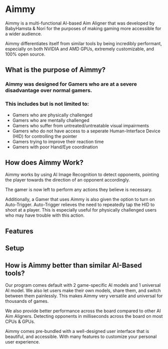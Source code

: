 
# Aimmy
Aimmy is a multi-functional AI-based Aim Aligner that was developed by BabyHamsta & Nori for the purposes of making gaming more accessible for a wider audience.

Aimmy differentiates itself from similar tools by being incredibly performant, especially on both NVIDIA and AMD GPUs, extremely customizable, and 100% open source.

## What is the purpose of Aimmy?
### Aimmy was designed for Gamers who are at a severe disadvantage over normal gamers.
### This includes but is not limited to:
- Gamers who are physically challenged
- Gamers who are mentally challenged
- Gamers who suffer from untreated/untreatable visual impairments
- Gamers who do not have access to a seperate Human-Interface Device (HID) for controlling the pointer
- Gamers trying to improve their reaction time
- Gamers with poor Hand/Eye coordination

## How does Aimmy Work?
Aimmy works by using AI Image Recognition to detect opponents, pointing the player towards the direction of an opponent accordingly. 

The gamer is now left to perform any actions they believe is necessary.

Additionally, a Gamer that uses Aimmy is also given the option to turn on Auto-Trigger. Auto-Trigger relieves the need to repeatedly tap the HID to shoot at a player. This is especially useful for physically challenged users who may have trouble with this action.

## Features

## Setup

## How is Aimmy better than similar AI-Based tools?
Our program comes default with 2 game-specific AI models and 1 universal AI model. We also let users make their own models, share them, and switch between them painlessly. This makes Aimmy very versatile and universal for thousands of games.

We also provide better performance across the board compared to other AI Aim Aligners. Detecting opponents in milliseconds across the board on most CPUs & GPUs.

Aimmy comes pre-bundled with a well-designed user interface that is beautiful, and accessible. With many features to customize your personal user experience.

